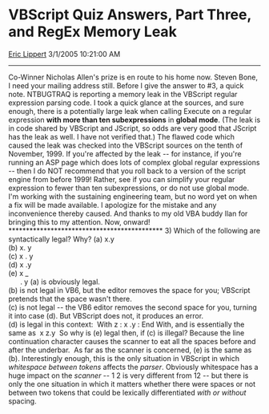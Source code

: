<div id="page">

# VBScript Quiz Answers, Part Three, and RegEx Memory Leak

[Eric Lippert](https://social.msdn.microsoft.com/profile/Eric%20Lippert) 3/1/2005 10:21:00 AM

-----

<div id="content">

Co-Winner Nicholas Allen's prize is en route to his home now. Steven Bone, I need your mailing address still. Before I give the answer to \#3, a quick note. NTBUGTRAQ is reporting a memory leak in the VBScript regular expression parsing code. I took a quick glance at the sources, and sure enough, there is a potentially large leak when calling Execute on a regular expression **with more than ten subexpressions** in **global mode**. (The leak is in code shared by VBScript and JScript, so odds are very good that JScript has the leak as well. I have not verified that.) The flawed code which caused the leak was checked into the VBScript sources on the tenth of November, 1999. If you're affected by the leak -- for instance, if you're running an ASP page which does lots of complex global regular expressions -- then I do NOT recommend that you roll back to a version of the script engine from before 1999\! Rather, see if you can simplify your regular expression to fewer than ten subexpressions, or do not use global mode. I'm working with the sustaining engineering team, but no word yet on when a fix will be made available. I apologize for the mistake and any inconvenience thereby caused. And thanks to my old VBA buddy Ilan for bringing this to my attention. Now, onward\! \*\*\*\*\*\*\*\*\*\*\*\*\*\*\*\*\*\*\*\*\*\*\*\*\*\*\*\*\*\*\*\*\*\*\*\*\*\*\*\*\*\*\*\* 3) Which of the following are syntactically legal? Why? (a) x.y  
(b) x. y  
(c) x . y  
(d) x .y  
(e) x \_  
      . y (a) is obviously legal.  
(b) is not legal in VB6, but the editor removes the space for you; VBScript pretends that the space wasn't there.   
(c) is not legal -- the VB6 editor removes the second space for you, turning it into case (d). But VBScript does not, it produces an error.  
(d) is legal in this context:  With z : x .y : End With, and is essentially the same as  x z.y  So why is (e) legal then, if (c) is illegal? Because the line continuation character causes the scanner to eat all the spaces before and after the underbar.  As far as the scanner is concerned, (e) is the same as (b). Interestingly enough, this is the only situation in VBScript in which *whitespace* *between tokens* affects the *parser*. Obviously whitespace has a huge impact on the *scanner* -- 1 2 is very different from 12 -- but there is only the one situation in which it matters whether there were spaces or not between two tokens that could be lexically differentiated *with or without* spacing.

</div>

</div>

